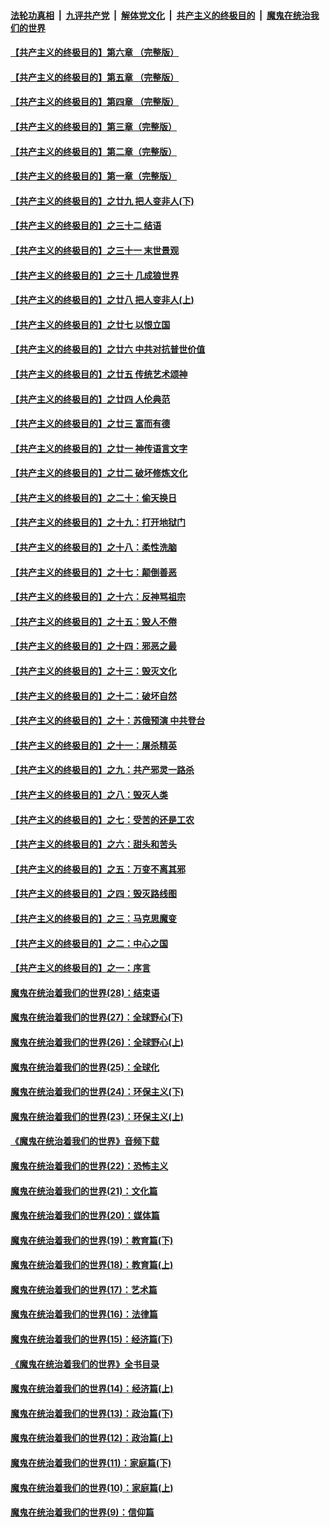 ####  [法轮功真相](../../../../basic/blob/master/README.md?t=05182331) &nbsp;|&nbsp; [九评共产党](../../../../9ping.md/blob/master/README.md?t=05182331) &nbsp;|&nbsp; [解体党文化](../../../../jtdwh.md/blob/master/README.md?t=05182331)  &nbsp;|&nbsp; [共产主义的终极目的](../../../../gczydzjmd.md/blob/master/README.md?t=05182331) &nbsp;|&nbsp; [魔鬼在统治我们的世界](../../../../mgztzwmdsj.md/blob/master/README.md?t=05182331) 

#### [【共产主义的终极目的】第六章 （完整版）](../pages/nsc422/n11428913.md?t=05182331) 

#### [【共产主义的终极目的】第五章 （完整版）](../pages/nsc422/n11428912.md?t=05182331) 

#### [【共产主义的终极目的】第四章 （完整版）](../pages/nsc422/n11428907.md?t=05182331) 

#### [【共产主义的终极目的】第三章（完整版）](../pages/nsc422/n11428848.md?t=05182331) 

#### [【共产主义的终极目的】第二章（完整版）](../pages/nsc422/n11428831.md?t=05182331) 

#### [【共产主义的终极目的】第一章（完整版）](../pages/nsc422/n11417651.md?t=05182331) 

#### [【共产主义的终极目的】之廿九 把人变非人(下)](../pages/nsc422/n11344140.md?t=05182331) 

#### [【共产主义的终极目的】之三十二 结语](../pages/nsc422/n11360535.md?t=05182331) 

#### [【共产主义的终极目的】之三十一 末世景观](../pages/nsc422/n11351129.md?t=05182331) 

#### [【共产主义的终极目的】之三十 几成狼世界](../pages/nsc422/n11348280.md?t=05182331) 

#### [【共产主义的终极目的】之廿八 把人变非人(上)](../pages/nsc422/n11340492.md?t=05182331) 

#### [【共产主义的终极目的】之廿七 以恨立国](../pages/nsc422/n11336944.md?t=05182331) 

#### [【共产主义的终极目的】之廿六 中共对抗普世价值](../pages/nsc422/n11324785.md?t=05182331) 

#### [【共产主义的终极目的】之廿五 传统艺术颂神](../pages/nsc422/n11296396.md?t=05182331) 

#### [【共产主义的终极目的】之廿四 人伦典范](../pages/nsc422/n11296397.md?t=05182331) 

#### [【共产主义的终极目的】之廿三 富而有德](../pages/nsc422/n11283598.md?t=05182331) 

#### [【共产主义的终极目的】之廿一 神传语言文字](../pages/nsc422/n11263265.md?t=05182331) 

#### [【共产主义的终极目的】之廿二 破坏修炼文化](../pages/nsc422/n11245728.md?t=05182331) 

#### [【共产主义的终极目的】之二十：偷天换日](../pages/nsc422/n11238846.md?t=05182331) 

#### [【共产主义的终极目的】之十九：打开地狱门](../pages/nsc422/n11206376.md?t=05182331) 

#### [【共产主义的终极目的】之十八：柔性洗脑](../pages/nsc422/n11199994.md?t=05182331) 

#### [【共产主义的终极目的】之十七：颠倒善恶](../pages/nsc422/n11179782.md?t=05182331) 

#### [【共产主义的终极目的】之十六：反神骂祖宗](../pages/nsc422/n11166798.md?t=05182331) 

#### [【共产主义的终极目的】之十五：毁人不倦](../pages/nsc422/n11166792.md?t=05182331) 

#### [【共产主义的终极目的】之十四：邪恶之最](../pages/nsc422/n11150249.md?t=05182331) 

#### [【共产主义的终极目的】之十三：毁灭文化](../pages/nsc422/n11135227.md?t=05182331) 

#### [【共产主义的终极目的】之十二：破坏自然](../pages/nsc422/n11135214.md?t=05182331) 

#### [【共产主义的终极目的】之十：苏俄预演 中共登台](../pages/nsc422/n11118424.md?t=05182331) 

#### [【共产主义的终极目的】之十一：屠杀精英](../pages/nsc422/n11118442.md?t=05182331) 

#### [【共产主义的终极目的】之九：共产邪灵一路杀](../pages/nsc422/n11114139.md?t=05182331) 

#### [【共产主义的终极目的】之八：毁灭人类](../pages/nsc422/n11108503.md?t=05182331) 

#### [【共产主义的终极目的】之七：受苦的还是工农](../pages/nsc422/n11101809.md?t=05182331) 

#### [【共产主义的终极目的】之六：甜头和苦头](../pages/nsc422/n11096971.md?t=05182331) 

#### [【共产主义的终极目的】之五：万变不离其邪](../pages/nsc422/n11091285.md?t=05182331) 

#### [【共产主义的终极目的】之四：毁灭路线图](../pages/nsc422/n11086284.md?t=05182331) 

#### [【共产主义的终极目的】之三：马克思魔变](../pages/nsc422/n11061941.md?t=05182331) 

#### [【共产主义的终极目的】之二：中心之国](../pages/nsc422/n11047728.md?t=05182331) 

#### [【共产主义的终极目的】之一：序言](../pages/nsc422/n11086077.md?t=05182331) 

#### [魔鬼在统治着我们的世界(28)：结束语](../pages/nsc422/n10936246.md?t=05182331) 

#### [魔鬼在统治着我们的世界(27)：全球野心(下)](../pages/nsc422/n10928319.md?t=05182331) 

#### [魔鬼在统治着我们的世界(26)：全球野心(上)](../pages/nsc422/n10900318.md?t=05182331) 

#### [魔鬼在统治着我们的世界(25)：全球化](../pages/nsc422/n10788205.md?t=05182331) 

#### [魔鬼在统治着我们的世界(24)：环保主义(下)](../pages/nsc422/n10695307.md?t=05182331) 

#### [魔鬼在统治着我们的世界(23)：环保主义(上)](../pages/nsc422/n10688613.md?t=05182331) 

#### [《魔鬼在统治着我们的世界》音频下载](../pages/nsc422/n10635553.md?t=05182331) 

#### [魔鬼在统治着我们的世界(22)：恐怖主义](../pages/nsc422/n10614727.md?t=05182331) 

#### [魔鬼在统治着我们的世界(21)：文化篇](../pages/nsc422/n10597706.md?t=05182331) 

#### [魔鬼在统治着我们的世界(20)：媒体篇](../pages/nsc422/n10586579.md?t=05182331) 

#### [魔鬼在统治着我们的世界(19)：教育篇(下)](../pages/nsc422/n10564808.md?t=05182331) 

#### [魔鬼在统治着我们的世界(18)：教育篇(上)](../pages/nsc422/n10526970.md?t=05182331) 

#### [魔鬼在统治着我们的世界(17)：艺术篇](../pages/nsc422/n10499093.md?t=05182331) 

#### [魔鬼在统治着我们的世界(16)：法律篇](../pages/nsc422/n10485969.md?t=05182331) 

#### [魔鬼在统治着我们的世界(15)：经济篇(下)](../pages/nsc422/n10469975.md?t=05182331) 

#### [《魔鬼在统治着我们的世界》全书目录](../pages/nsc422/n10464261.md?t=05182331) 

#### [魔鬼在统治着我们的世界(14)：经济篇(上)](../pages/nsc422/n10457370.md?t=05182331) 

#### [魔鬼在统治着我们的世界(13)：政治篇(下)](../pages/nsc422/n10448270.md?t=05182331) 

#### [魔鬼在统治着我们的世界(12)：政治篇(上)](../pages/nsc422/n10444576.md?t=05182331) 

#### [魔鬼在统治着我们的世界(11)：家庭篇(下)](../pages/nsc422/n10440961.md?t=05182331) 

#### [魔鬼在统治着我们的世界(10)：家庭篇(上)](../pages/nsc422/n10435448.md?t=05182331) 

#### [魔鬼在统治着我们的世界(9)：信仰篇](../pages/nsc422/n10432159.md?t=05182331) 

